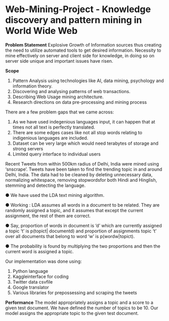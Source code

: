 # Web-Mining-Project - Knowledge discovery and pattern mining in World Wide Web

**Problem Statement**
Explosive Growth of Information sources thus creating the need to utilize automated tools to get desired information. Necessity to mine effectively on server and client side for knowledge, in doing so on server side unique and important issues have risen.

**Scope**
1. Pattern Analysis using technologies like AI, data mining, psychology and information theory.
2. Discovering and analysing patterns of web transactions.
3. Describing Web Usage mining architecture.
4. Research directions on data pre-processing and mining process

There are a few problem gaps that we came across:

1. As we have used indegenious languages input, it can happen that at times not all text is perfectly translated.
2. There are some edges cases like not all stop words relating to indigenious languages are included.
3. Dataset can be very large which would need terabytes of storage and strong servers
4. Limited query interface to individual users

Recent Tweets from within 500km radius of Delhi, India were mined using ‘snscrape’.
Tweets have been taken to find the trending topic in and around Delhi, India.
The data had to be cleaned by deleting unnecessary data, normalizing whitespace, removing stopwordsfor both Hindi and Hinglish, stemming and detecting the language.

● We have used the LDA text mining algorithm.

● Working : LDA assumes all words in a document to be related. They are randomly assigned a topic, and it assumes that except the current assignment, the rest of them are correct.

● Say, proportion of words in document is ‘d’ which are currently assigned a topic ‘t’ is p(topict| documentd) and proportion of assignments topic ‘t’ over all documents that belong to word ‘w’ is p(wordw|topict).

● The probability is found by multiplying the two proportions and then the current word is assigned a topic.

Our implementation was done using:
1. Python language
2. Kaggleinterface for coding
3. Twitter data csvfile
4. Google translator
5. Various libraries for prepossessing and scraping the tweets

**Performance**
The model appropriately assigns a topic and a score to a given test document.
We have defined the number of topics to be 10.
Our model assigns the appropriate topic to the given test document.
